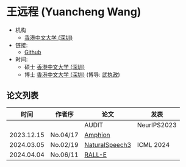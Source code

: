 # 王远程 (Yuancheng Wang)

- 机构
  - [香港中文大学 (深圳)](../Institutions/CHN-CUHK_香港中文大学.md)
- 链接:
  - [Github](https://github.com/HeCheng0625)
- 时间:
  - 硕士 [香港中文大学 (深圳)](../Institutions/CHN-CUHK_香港中文大学.md)
  - 博士 [香港中文大学 (深圳)](../Institutions/CHN-CUHK_香港中文大学.md) (博导: [武执政](Zhizheng_Wu_(武执政).md))

## 论文列表

| 时间 | 作者序 | 论文 | 发表 |
|:-:|:-:|---|---|
| | | AUDIT | NeurIPS2023 | 
| 2023.12.15 | No.04/17 | [Amphion](../OpenSource/Official/2023.12.15_Amphion/Paper.md) |
| 2024.03.05 | No.02/19 | [NaturalSpeech3](../Models/Diffusion/2024.03.05_NaturalSpeech3.md) | ICML 2024 |
| 2024.04.04 | No.06/11 | [RALL-E](../Models/Speech_LLM/2024.04.04_RALL-E.md) |